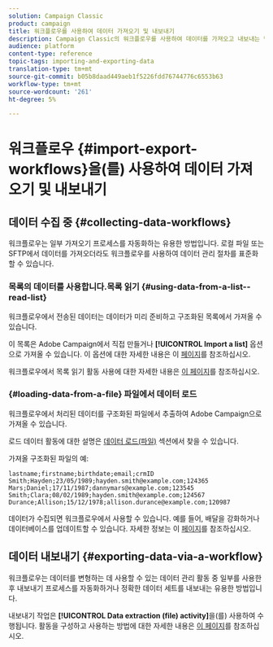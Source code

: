 ```yaml
---
solution: Campaign Classic
product: campaign
title: 워크플로우를 사용하여 데이터 가져오기 및 내보내기
description: Campaign Classic의 워크플로우를 사용하여 데이터를 가져오고 내보내는 방법을 살펴봅니다.
audience: platform
content-type: reference
topic-tags: importing-and-exporting-data
translation-type: tm+mt
source-git-commit: b05b8daad449aeb1f5226fdd76744776c6553b63
workflow-type: tm+mt
source-wordcount: '261'
ht-degree: 5%

---
```



# 워크플로우 {#import-export-workflows}을(를) 사용하여 데이터 가져오기 및 내보내기

## 데이터 수집 중 {#collecting-data-workflows}

워크플로우는 일부 가져오기 프로세스를 자동화하는 유용한 방법입니다. 로컬 파일 또는 SFTP에서 데이터를 가져오더라도 워크플로우를 사용하여 데이터 관리 절차를 표준화할 수 있습니다.

### 목록의 데이터를 사용합니다.목록 읽기 {#using-data-from-a-list--read-list}

워크플로우에서 전송된 데이터는 데이터가 미리 준비하고 구조화된 목록에서 가져올 수 있습니다.

이 목록은 Adobe Campaign에서 직접 만들거나 **[!UICONTROL Import a list]** 옵션으로 가져올 수 있습니다. 이 옵션에 대한 자세한 내용은 이 [페이지](../../platform/using/about-generic-imports-exports.md)를 참조하십시오.

워크플로우에서 목록 읽기 활동 사용에 대한 자세한 내용은 [이 페이지](../../workflow/using/read-list.md)를 참조하십시오.

### {#loading-data-from-a-file} 파일에서 데이터 로드

워크플로우에서 처리된 데이터를 구조화된 파일에서 추출하여 Adobe Campaign으로 가져올 수 있습니다.

로드 데이터 활동에 대한 설명은 [데이터 로드(파일)](../../workflow/using/data-loading--file-.md) 섹션에서 찾을 수 있습니다.

가져올 구조화된 파일의 예:

```
lastname;firstname;birthdate;email;crmID
Smith;Hayden;23/05/1989;hayden.smith@example.com;124365
Mars;Daniel;17/11/1987;dannymars@example.com;123545
Smith;Clara;08/02/1989;hayden.smith@example.com;124567
Durance;Allison;15/12/1978;allison.durance@example.com;120987
```

데이터가 수집되면 워크플로우에서 사용할 수 있습니다. 예를 들어, 배달을 강화하거나 데이터베이스를 업데이트할 수 있습니다. 자세한 정보는 이 [페이지](../../workflow/using/how-to-use-workflow-data.md)를 참조하십시오.

## 데이터 내보내기 {#exporting-data-via-a-workflow}

워크플로우는 데이터를 변형하는 데 사용할 수 있는 데이터 관리 활동 중 일부를 사용한 후 내보내기 프로세스를 자동화하거나 정확한 데이터 세트를 내보내는 유용한 방법입니다.

내보내기 작업은 **[!UICONTROL Data extraction (file) activity]**&#x200B;을(를) 사용하여 수행됩니다. 활동을 구성하고 사용하는 방법에 대한 자세한 내용은 [이 페이지](../../workflow/using/extraction--file-.md)를 참조하십시오.
